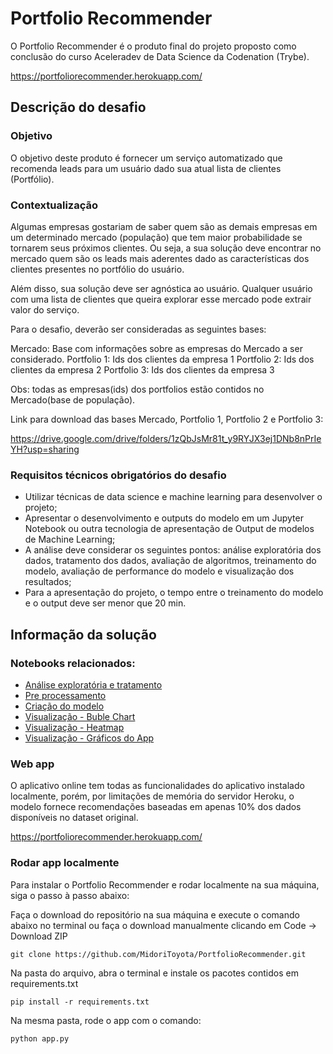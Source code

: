 # Portfolio Recommender

O Portfolio Recommender é o produto final do projeto proposto como conclusão do curso Aceleradev de Data Science da Codenation (Trybe).

https://portfoliorecommender.herokuapp.com/

## Descrição do desafio

### Objetivo

O objetivo deste produto é fornecer um serviço automatizado que recomenda leads para um usuário dado sua atual lista de clientes (Portfólio).


### Contextualização

Algumas empresas gostariam de saber quem são as demais empresas em um determinado mercado (população) que tem maior probabilidade se tornarem seus próximos clientes. Ou seja, a sua solução deve encontrar no mercado quem são os leads mais aderentes dado as características dos clientes presentes no portfólio do usuário.

Além disso, sua solução deve ser agnóstica ao usuário. Qualquer usuário com uma lista de clientes que queira explorar esse mercado pode extrair valor do serviço.

Para o desafio, deverão ser consideradas as seguintes bases:

Mercado: Base com informações sobre as empresas do Mercado a ser considerado. Portfolio 1: Ids dos clientes da empresa 1 Portfolio 2: Ids dos clientes da empresa 2 Portfolio 3: Ids dos clientes da empresa 3

Obs: todas as empresas(ids) dos portfolios estão contidos no Mercado(base de população).

Link para download das bases Mercado, Portfolio 1, Portfolio 2 e Portfolio 3:

https://drive.google.com/drive/folders/1zQbJsMr81t_y9RYJX3ej1DNb8nPrIeYH?usp=sharing


### Requisitos técnicos obrigatórios do desafio

- Utilizar técnicas de data science e machine learning para desenvolver o projeto;
- Apresentar o desenvolvimento e outputs do modelo em um Jupyter Notebook ou outra tecnologia de apresentação de Output de modelos de Machine Learning;
- A análise deve considerar os seguintes pontos: análise exploratória dos dados, tratamento dos dados, avaliação de algoritmos, treinamento do modelo, avaliação de performance do modelo e visualização dos resultados;
- Para a apresentação do projeto, o tempo entre o treinamento do modelo e o output deve ser menor que 20 min.

## Informação da solução

### Notebooks relacionados:

- [Análise exploratória e tratamento](https://midoritoyota.github.io/01-AnaliseExploratoriaTratamento.html)
- [Pre processamento](https://midoritoyota.github.io/02-PreProcessamento.html)
- [Criação do modelo](https://midoritoyota.github.io/03-ModeloOneClassSVM.html)
- [Visualização - Buble Chart](https://midoritoyota.github.io/04-Visualiza%C3%A7%C3%A3oDosResultadosBubbleChart.html)
- [Visualização - Heatmap](https://midoritoyota.github.io/05-Visualiza%C3%A7%C3%A3oDosResultadosHeatmap.html)
- [Visualização - Gráficos do App](https://midoritoyota.github.io/06-Visualiza%C3%A7%C3%A3oDosResultados-An%C3%A1lise.html)

### Web app

O aplicativo online tem todas as funcionalidades do aplicativo instalado localmente, porém, por limitações de memória do servidor Heroku, o modelo fornece recomendações baseadas em apenas 10% dos dados disponíveis no dataset original.

https://portfoliorecommender.herokuapp.com/

### Rodar app localmente

Para instalar o Portfolio Recommender e rodar localmente na sua máquina, siga o passo à passo abaixo:

Faça o download do repositório na sua máquina e execute o comando abaixo no terminal ou faça o download manualmente clicando em Code -> Download ZIP

```
git clone https://github.com/MidoriToyota/PortfolioRecommender.git
```

Na pasta do arquivo, abra o terminal e instale os pacotes contidos em requirements.txt

```
pip install -r requirements.txt
```

Na mesma pasta, rode o app com o comando:

```
python app.py
```
